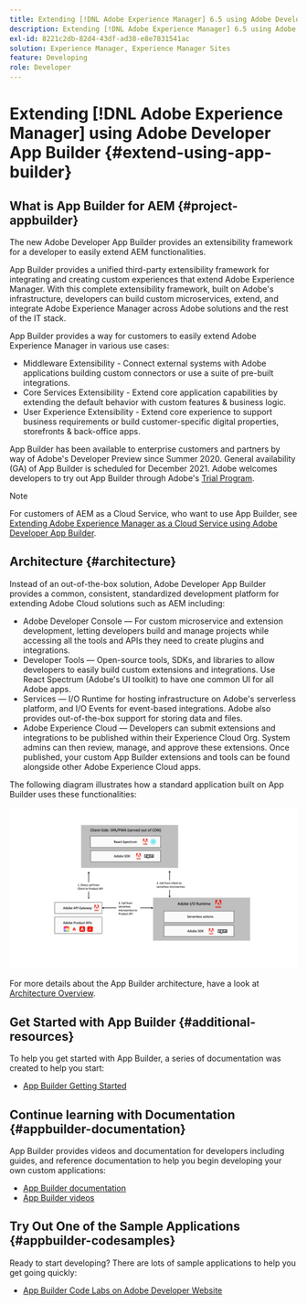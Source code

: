 ```yaml
---
title: Extending [!DNL Adobe Experience Manager] 6.5 using Adobe Developer App Builder.
description: Extending [!DNL Adobe Experience Manager] 6.5 using Adobe Developer App Builder.
exl-id: 8221c2db-82d4-43df-ad38-e8e7831541ac
solution: Experience Manager, Experience Manager Sites
feature: Developing
role: Developer
---
```

# Extending [!DNL Adobe Experience Manager] using Adobe Developer App Builder {#extend-using-app-builder}

## What is App Builder for AEM {#project-appbuilder}

The new Adobe Developer App Builder provides an extensibility framework for a developer to easily extend AEM functionalities. 

App Builder provides a unified third-party extensibility framework for integrating and creating custom experiences that extend Adobe Experience Manager. With this complete extensibility framework, built on Adobe's infrastructure, developers can build custom microservices, extend, and integrate Adobe Experience Manager across Adobe solutions and the rest of the IT stack.

App Builder provides a way for customers to easily extend Adobe Experience Manager in various use cases:

* Middleware Extensibility - Connect external systems with Adobe applications building custom connectors or use a suite of pre-built integrations.
* Core Services Extensibility - Extend core application capabilities by extending the default behavior with custom features & business logic.
* User Experience Extensibility - Extend core experience to support business requirements or build customer-specific digital properties, storefronts & back-office apps.

App Builder has been available to enterprise customers and partners by way of Adobe's Developer Preview since Summer 2020. General availability (GA) of App Builder is scheduled for December 2021. Adobe welcomes developers to try out App Builder through Adobe's [Trial Program](https://developer.adobe.com/app-builder/trial/).

>[!NOTE]
>
>For customers of AEM as a Cloud Service, who want to use App Builder, see [Extending Adobe Experience Manager as a Cloud Service using Adobe Developer App Builder](https://experienceleague.adobe.com/docs/experience-manager-65/developing/extending-aem/app-builder.html).

## Architecture {#architecture}

Instead of an out-of-the-box solution, Adobe Developer App Builder provides a common, consistent, standardized development platform for extending Adobe Cloud solutions such as AEM including:

* Adobe Developer Console — For custom microservice and extension development, letting developers build and manage projects while accessing all the tools and APIs they need to create plugins and integrations. 
* Developer Tools — Open-source tools, SDKs, and libraries to allow developers to easily build custom extensions and integrations. Use React Spectrum (Adobe's UI toolkit) to have one common UI for all Adobe apps. 
* Services — I/O Runtime for hosting infrastructure on Adobe's serverless platform, and I/O Events for event-based integrations. Adobe also provides out-of-the-box support for storing data and files. 
* Adobe Experience Cloud — Developers can submit extensions and integrations to be published within their Experience Cloud Org. System admins can then review, manage, and approve these extensions. Once published, your custom App Builder extensions and tools can be found alongside other Adobe Experience Cloud apps.

The following diagram illustrates how a standard application built on App Builder uses these functionalities:

![Architecture](assets/appbuilder-architecture.jpg)

For more details about the App Builder architecture, have a look at [Architecture Overview](https://developer.adobe.com/app-builder/docs/guides/).

## Get Started with App Builder {#additional-resources}

To help you get started with App Builder, a series of documentation was created to help you start:

* [App Builder Getting Started](https://developer.adobe.com/app-builder/docs/getting_started/)

## Continue learning with Documentation {#appbuilder-documentation}

App Builder provides videos and documentation for developers including guides, and reference documentation to help you begin developing your own custom applications:

* [App Builder documentation](https://developer.adobe.com/app-builder/docs/overview/)
* [App Builder videos](https://www.youtube.com/playlist?list=PLcVEYUqU7VRfDij-Jbjyw8S8EzW073F_o)

## Try Out One of the Sample Applications {#appbuilder-codesamples}

Ready to start developing? There are lots of sample applications to help you get going quickly:

* [App Builder Code Labs on Adobe Developer Website](https://developer.adobe.com/app-builder/docs/resources/)

